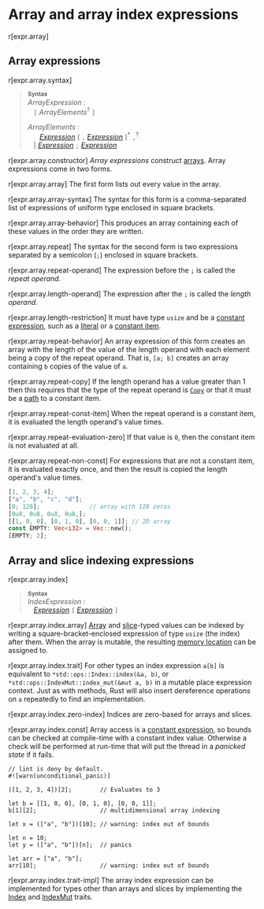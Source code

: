 # Array and array index expressions

r[expr.array]

## Array expressions

r[expr.array.syntax]
> **<sup>Syntax</sup>**\
> _ArrayExpression_ :\
> &nbsp;&nbsp; `[` _ArrayElements_<sup>?</sup> `]`
>
> _ArrayElements_ :\
> &nbsp;&nbsp; &nbsp;&nbsp; [_Expression_] ( `,` [_Expression_] )<sup>\*</sup> `,`<sup>?</sup>\
> &nbsp;&nbsp; | [_Expression_] `;` [_Expression_]

r[expr.array.constructor]
*Array expressions* construct [arrays][array].
Array expressions come in two forms.

r[expr.array.array]
The first form lists out every value in the array.

r[expr.array.array-syntax]
The syntax for this form is a comma-separated list of expressions of uniform type enclosed in square brackets.

r[expr.array.array-behavior]
This produces an array containing each of these values in the order they are written.

r[expr.array.repeat]
The syntax for the second form is two expressions separated by a semicolon (`;`) enclosed in square brackets.

r[expr.array.repeat-operand]
The expression before the `;` is called the *repeat operand*.

r[expr.array.length-operand]
The expression after the `;` is called the *length operand*.

r[expr.array.length-restriction]
It must have type `usize` and be a [constant expression], such as a [literal] or a [constant item].

r[expr.array.repeat-behavior]
An array expression of this form creates an array with the length of the value of the length operand with each element being a copy of the repeat operand.
That is, `[a; b]` creates an array containing `b` copies of the value of `a`.

r[expr.array.repeat-copy]
If the length operand has a value greater than 1 then this requires that the type of the repeat operand is [`Copy`] or that it must be a [path] to a constant item.

r[expr.array.repeat-const-item]
When the repeat operand is a constant item, it is evaluated the length operand's value times.

r[expr.array.repeat-evaluation-zero]
If that value is `0`, then the constant item is not evaluated at all.

r[expr.array.repeat-non-const]
For expressions that are not a constant item, it is evaluated exactly once, and then the result is copied the length operand's value times.

```rust
[1, 2, 3, 4];
["a", "b", "c", "d"];
[0; 128];              // array with 128 zeros
[0u8, 0u8, 0u8, 0u8,];
[[1, 0, 0], [0, 1, 0], [0, 0, 1]]; // 2D array
const EMPTY: Vec<i32> = Vec::new();
[EMPTY; 2];
```

## Array and slice indexing expressions

r[expr.array.index]

> **<sup>Syntax</sup>**\
> _IndexExpression_ :\
> &nbsp;&nbsp; [_Expression_] `[` [_Expression_] `]`

r[expr.array.index.array]
[Array] and [slice]-typed values can be indexed by writing a square-bracket-enclosed expression of type `usize` (the index) after them.
When the array is mutable, the resulting [memory location] can be assigned to.

r[expr.array.index.trait]
For other types an index expression `a[b]` is equivalent to `*std::ops::Index::index(&a, b)`, or `*std::ops::IndexMut::index_mut(&mut a, b)` in a mutable place expression context.
Just as with methods, Rust will also insert dereference operations on `a` repeatedly to find an implementation.

r[expr.array.index.zero-index]
Indices are zero-based for arrays and slices.

r[expr.array.index.const]
Array access is a [constant expression], so bounds can be checked at compile-time with a constant index value.
Otherwise a check will be performed at run-time that will put the thread in a _panicked state_ if it fails.

```rust,should_panic
// lint is deny by default.
#![warn(unconditional_panic)]

([1, 2, 3, 4])[2];        // Evaluates to 3

let b = [[1, 0, 0], [0, 1, 0], [0, 0, 1]];
b[1][2];                  // multidimensional array indexing

let x = (["a", "b"])[10]; // warning: index out of bounds

let n = 10;
let y = (["a", "b"])[n];  // panics

let arr = ["a", "b"];
arr[10];                  // warning: index out of bounds
```

r[expr.array.index.trait-impl]
The array index expression can be implemented for types other than arrays and slices by implementing the [Index] and [IndexMut] traits.

[`Copy`]: ../special-types-and-traits.md#copy
[IndexMut]: std::ops::IndexMut
[Index]: std::ops::Index
[_Expression_]: ../expressions.md
[array]: ../types/array.md
[constant expression]: ../const_eval.md#constant-expressions
[constant item]: ../items/constant-items.md
[literal]: ../tokens.md#literals
[memory location]: ../expressions.md#place-expressions-and-value-expressions
[path]: path-expr.md
[slice]: ../types/slice.md
